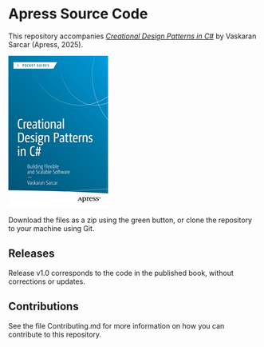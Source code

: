 # Apress Source Code

This repository accompanies [*Creational Design Patterns in C#*]([[https://www.link.springer.com/book/10.1007/979-8-8688-1566-9](https://link.springer.com/book/9798868815669)]) by Vaskaran Sarcar (Apress, 2025).

[comment]: #cover
![Cover image](979-8-8688-1566-9.jpg)

Download the files as a zip using the green button, or clone the repository to your machine using Git.

## Releases

Release v1.0 corresponds to the code in the published book, without corrections or updates.

## Contributions

See the file Contributing.md for more information on how you can contribute to this repository.
